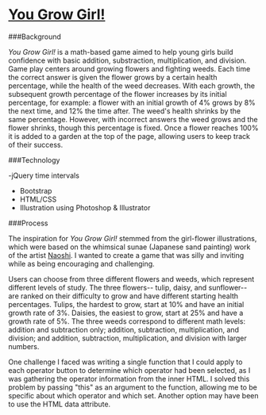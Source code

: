 # [You Grow Girl!](https://pacific-reaches-45218.herokuapp.com/)

###Background

*You Grow Girl!* is a math-based game aimed to help young girls build confidence with basic addition, substraction, multiplication, and division. Game play centers around growing flowers and fighting weeds. Each time the correct answer is given the flower grows by a certain health percentage, while the health of the weed decreases. With each growth, the subsequent growth percentage of the flower increases by its initial percentage, for example: a flower with an initial growth of 4% grows by 8% the next time, and 12% the time after. The weed's health shrinks by the same percentage. However, with incorrect answers the weed grows and the flower shrinks, though this percentage is fixed. Once a flower reaches 100% it is added to a garden at the top of the page, allowing users to keep track of their success.

###Technology

-jQuery time intervals
- Bootstrap
- HTML/CSS
- Illustration using Photoshop & Illustrator

###Process

The inspiration for *You Grow Girl!* stemmed from the girl-flower illustrations, which were based on the whimsical sunae (Japanese sand painting) work of the artist [Naoshi](http://www.nao-shi.com/English/Gallery/gallery/gallery11/gallery11.html). I wanted to create a game that was silly and inviting while as being encouraging and challenging. 

Users can choose from three different flowers and weeds, which represent different levels of study. The three flowers-- tulip, daisy, and sunflower-- are ranked on their difficulty to grow and have different starting health percentages. Tulips, the hardest to grow, start at 10% and have an initial growth rate of 3%. Daisies, the easiest to grow, start at 25% and have a growth rate of 5%. The three weeds correspond to different math levels: addition and subtraction only; addition, subtraction, multiplication, and division; and addition, subtraction, multiplication, and division with larger numbers.

One challenge I faced was writing a single function that I could apply to each operator button to determine which operator had been selected, as I was gathering the operator information from the inner HTML. I solved this problem by passing "this" as an argument to the function, allowing me to be specific about which operator and which set. Another option may have been to use the HTML data attribute.
